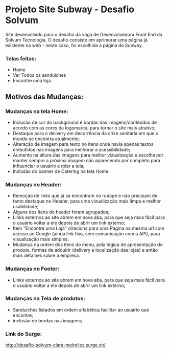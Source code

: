 # Projeto Site Subway - Desafio Solvum

Site desenvolvido para o desafio da vaga de Desenvolvedora Front End da Solvum Tecnologia.
O desafio consiste em aprimorar uma página já existente na web - neste caso, foi escolhida a página da Subway.

### Telas feitas:
- Home
- Ver Todos os sanduiches
- Encontre uma loja

## Motivos das Mudanças:
### Mudanças na tela Home:
- Inclusão de cor do background e bordas das imagens/conteúdos de acordo com as cores da logomarca, para tornar o site mais atrativo;
- Destaque para o delivery em decorrência da crise sanitária em que o mundo se encontra atualmente;
- Alteração de imagem para texto no ítens onde havia apenas textos embutidos nas imagens para melhorar a acessibilidade;
- Aumento na altura das imagens para melhor vizualização e escolha por manter sempre a próxima imagem não aparecendo por completo para influenciar o usuário a rolar a tela;
- Inclusão do banner de Catering na tela Home.

### Mudanças no Header:
- Remoção de links que já se encontram no rodapé e não precisam de tanto destaque no Header, para uma vizualização mais limpa e melhor usabilidade;
- Alguns dos ítens do header foram agrupados;
- Links externos ao site abrem em nova aba, para que seja mais fácil para o usuário voltar a ele depois de abrir um link externo;
- Item "Encontre uma Loja" direciona para uma Pagina na mesma url com acesso ao Google (ainda link fixo, sem comunicação com a API), para visualização mais simples;
- Mudança na ordem dos ítens do menu, pela lógica de apresentação do produto, formas de adquirir (delivery e localização das lojas) e então mais detalhes sobre a empresa.

### Mudanças no Footer:
- Links externos ao site abrem em nova aba, para que seja mais fácil para o usuário voltar a ele depois de abrir um link externo;

### Mudanças na Tela de produtos:
- Sanduíches listados em ordem alfabética facilitar ao usuário que encontre;
- inclusão de bordas nas imagens;

### Link do Surge:
http://desafio-solvum-clara-meirelles.surge.sh/
